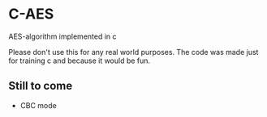 # C-AES
AES-algorithm implemented in c

Please don't use this for any real world purposes. The code was made just for training c and because it would be fun. 

## Still to come
* CBC mode
